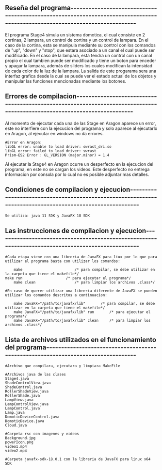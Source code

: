 ## Reseña del programa----------------------------------------------------------------------------------------------------------------------------

El programa Stage4 simula un sistema domotica, el cual consiste en 2 cortinas, 2 lampara, un control de cortina y un control de lampara.
En el caso de la cortina, esta se manipula mediante su control con los comandos de "up", "down" y "stop", que estara asociado a un canal
el cual puede ser modificado. En el caso de la lampara, esta tendra un control con un canal propio el cual tambien puede ser modificado 
y tiene un boton para enceder y apagar la lampara, además de sliders los cuales modifican la intensidad de cada color de la luz de la 
lampara. La salida de este progarama sera una interfaz grafica desde la cual se puede ver el estado actual de los objetos y manipular las
funciones mencionadas mediante los botones.

## Errores de compilacion-------------------------------------------------------------------------------------------------------------------------

Al momento de ejecutar cada una de las Stage en Aragon aparece un error, este no interfiere con la ejecucion del programa y solo aparece al 
ejecutarlo en Aragon, al ejecutar en windows no da errores.

	#Error en Aragon:
	libGL error: unable to load driver: swrast_dri.so
	libGL error: failed to load driver: swrast
	Prism-ES2 Error : GL_VERSION (major.minor) = 1.4

Al ejecutar la Stage4 en Aragon ocurre un desperfecto en la ejecucion del programa, en este no se cargan los videos. Este desperfecto no entrega
informacion por consola por lo cual no es posible adjuntar mas detalles.

## Condiciones de compilacion y ejecucion---------------------------------------------------------------------------------------------------------

    Se utiliza: java 11 SDK y JavaFX 18 SDK

## Las instrucciones de compilacion y ejecucion---------------------------------------------------------------------------------------------------

	#Cada etapa viene con una libreria de JavaFX para liux por lo que para utilizar el programa basta con utilizar los comandos:

    	make 						/* para compilar, se debe utilizar en la carpeta que tiene el makefile*/    
   	make run					/* para ejecutar el programa*/
    	make clean					/* para limpiar los archivos .class*/

	#En caso de querer utilizar una libreria diferente de JavaFX se pueden utilizar los comandos descritos a continuacion:

    	make JavaFX="/path/to/javafx/lib" 		/* para compilar, se debe utilizar en la carpeta que tiene el makefile*/    
    	make JavaFX="/path/to/javafx/lib" run		/* para ejecutar el programa*/
    	make JavaFX="/path/to/javafx/lib" clean		/* para limpiar los archivos .class*/


## Lista de archivos utilizados en el funcionamiento del programa---------------------------------------------------------------------------------

	#Archivo que compilara, ejecutara y limpiara MakeFile

	#Archivos java de las clases
	Stage4.java 
	ShadeControlView.java
	ShadeControl.java
	RollerShadeView.java
	RollerShade.java
	LampView.java
	LampControlView.java
	LampControl.java
	Lamp.java
	DomoticDeviceControl.java
	DomoticDevice.java
	Cloud.java

	#Carpeta rsc con imagenes y videos
	Background.jpg
	powerIcon.png
	video1.mp4
	video2.mp4

	#Carpeta javafx-sdk-18.0.1 con la libreria de JavaFX para linux x64 SDK